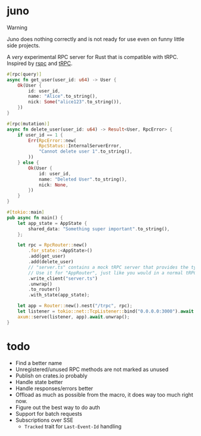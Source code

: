 # juno

> [!WARNING]
> Juno does nothing correctly and is not ready for use even on funny little side projects.

A *very* experimental RPC server for Rust that is compatible with tRPC.
Inspired by [rspc](https://github.com/specta-rs/rspc) and [tRPC](https://trpc.io/).

```rs
#[rpc(query)]
async fn get_user(user_id: u64) -> User {
    Ok(User {
        id: user_id,
        name: "Alice".to_string(),
        nick: Some("alice123".to_string()),
    })
}

#[rpc(mutation)]
async fn delete_user(user_id: u64) -> Result<User, RpcError> {
    if user_id == 1 {
        Err(RpcError::new(
            RpcStatus::InternalServerError,
            "Cannot delete user 1".to_string(),
        ))
    } else {
        Ok(User {
            id: user_id,
            name: "Deleted User".to_string(),
            nick: None,
        })
    }
}

#[tokio::main]
pub async fn main() {
    let app_state = AppState {
        shared_data: "Something super important".to_string(),
    };

    let rpc = RpcRouter::new()
        .for_state::<AppState>()
        .add(get_user)
        .add(delete_user)
        // "server.ts" contains a mock tRPC server that provides the types for the API.
        // Use it for "AppRouter", just like you would in a normal tRPC server.
        .write_client("server.ts")
        .unwrap()
        .to_router()
        .with_state(app_state);

    let app = Router::new().nest("/trpc", rpc);
    let listener = tokio::net::TcpListener::bind("0.0.0.0:3000").await.unwrap();
    axum::serve(listener, app).await.unwrap();
}

```

# todo

- Find a better name
- Unregistered/unused RPC methods are not marked as unused
- Publish on crates.io probably
- Handle state better
- Handle responses/errors better
- Offload as much as possible from the macro, it does way too much right now.
- Figure out the best way to do auth
- Support for batch requests
- Subscriptions over SSE
  - `Tracked` trait for `Last-Event-Id` handling